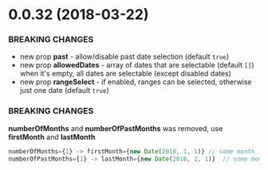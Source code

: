 # 0.0.32 (2018-03-22)

### BREAKING CHANGES

* new prop **past** - allow/disable past date selection (default `true`)
* new prop **allowedDates** - array of dates that are selectable (default `[]`) when it's empty, all dates are selectable (except disabled dates)
* new prop **rangeSelect** - if enabled, ranges can be selected, otherwise just one date (default `true`)

### BREAKING CHANGES

**numberOfMonths** and **numberOfPastMonths** was removed, use **firstMonth** and **lastMonth**

```js
numberOfMonths={1} -> firstMonth={new Date(2018, 1, 1)} // some month
numberOfPastMonths={1} -> lastMonth={new Date(2018, 2, 1)}  // some month
```
